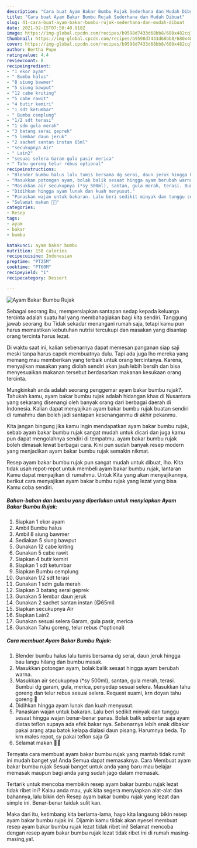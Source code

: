 ```yaml
---
description: "Cara buat Ayam Bakar Bumbu Rujak Sederhana dan Mudah Dibuat"
title: "Cara buat Ayam Bakar Bumbu Rujak Sederhana dan Mudah Dibuat"
slug: 41-cara-buat-ayam-bakar-bumbu-rujak-sederhana-dan-mudah-dibuat
date: 2021-02-15T07:50:40.918Z
image: https://img-global.cpcdn.com/recipes/b9598d7433d68bb8/680x482cq70/ayam-bakar-bumbu-rujak-foto-resep-utama.jpg
thumbnail: https://img-global.cpcdn.com/recipes/b9598d7433d68bb8/680x482cq70/ayam-bakar-bumbu-rujak-foto-resep-utama.jpg
cover: https://img-global.cpcdn.com/recipes/b9598d7433d68bb8/680x482cq70/ayam-bakar-bumbu-rujak-foto-resep-utama.jpg
author: Bertha Pope
ratingvalue: 4.4
reviewcount: 8
recipeingredient:
- "1 ekor ayam"
- " Bumbu halus"
- "8 siung bawmer"
- "5 siung bawput"
- "12 cabe kriting"
- "5 cabe rawit"
- "4 butir kemiri"
- "1 sdt ketumbar"
- " Bumbu cemplung"
- "1/2 sdt terasi"
- "1 sdm gula merah"
- "3 batang serai geprek"
- "5 lembar daun jeruk"
- "2 sachet santan instan 65ml"
- "secukupnya Air"
- " Lain2"
- "sesuai selera Garam gula pasir merica"
- " Tahu goreng telur rebus optional"
recipeinstructions:
- "Blender bumbu halus lalu tumis bersama dg serai, daun jeruk hingga bau langu hilang dan bumbu masak."
- "Masukkan potongan ayam, bolak balik sesaat hingga ayam berubah warna."
- "Masukkan air secukupnya (*sy 500ml), santan, gula merah, terasi. Bumbui dg garam, gula, merica, penyedap sesuai selera. Masukkan tahu goreng dan telur rebus sesuai selera. Request suami, krn doyan tahu goreng 🤭"
- "Didihkan hingga ayam lunak dan kuah menyusut."
- "Panaskan wajan untuk bakaran. Lalu beri sedikit minyak dan tunggu sesaat hingga wajan benar-benar panas. Bolak balik sebentar saja ayam diatas teflon supaya ada efek bakar nya. Sebenarnya lebih enak dibakar pakai arang atau batok kelapa dialasi daun pisang. Harumnya beda. Tp krn males repot, sy pakai teflon saja 😘"
- "Selamat makan 🍚🍗"
categories:
- Resep
tags:
- ayam
- bakar
- bumbu

katakunci: ayam bakar bumbu 
nutrition: 150 calories
recipecuisine: Indonesian
preptime: "PT25M"
cooktime: "PT60M"
recipeyield: "1"
recipecategory: Dessert

---
```



![Ayam Bakar Bumbu Rujak](https://img-global.cpcdn.com/recipes/b9598d7433d68bb8/680x482cq70/ayam-bakar-bumbu-rujak-foto-resep-utama.jpg)

Sebagai seorang ibu, mempersiapkan santapan sedap kepada keluarga tercinta adalah suatu hal yang membahagiakan bagi kita sendiri. Tanggung jawab seorang ibu Tidak sekadar menangani rumah saja, tetapi kamu pun harus memastikan kebutuhan nutrisi tercukupi dan masakan yang disantap orang tercinta harus lezat.

Di waktu  saat ini, kalian sebenarnya dapat memesan panganan siap saji meski tanpa harus capek membuatnya dulu. Tapi ada juga lho mereka yang memang mau memberikan yang terbaik untuk orang tercintanya. Karena, menyajikan masakan yang diolah sendiri akan jauh lebih bersih dan bisa menyesuaikan makanan tersebut berdasarkan makanan kesukaan orang tercinta. 



Mungkinkah anda adalah seorang penggemar ayam bakar bumbu rujak?. Tahukah kamu, ayam bakar bumbu rujak adalah hidangan khas di Nusantara yang sekarang disenangi oleh banyak orang dari berbagai daerah di Indonesia. Kalian dapat menyajikan ayam bakar bumbu rujak buatan sendiri di rumahmu dan boleh jadi santapan kesenanganmu di akhir pekanmu.

Kita jangan bingung jika kamu ingin mendapatkan ayam bakar bumbu rujak, sebab ayam bakar bumbu rujak sangat mudah untuk dicari dan juga kamu pun dapat mengolahnya sendiri di tempatmu. ayam bakar bumbu rujak boleh dimasak lewat berbagai cara. Kini pun sudah banyak resep modern yang menjadikan ayam bakar bumbu rujak semakin nikmat.

Resep ayam bakar bumbu rujak pun sangat mudah untuk dibuat, lho. Kita tidak usah repot-repot untuk membeli ayam bakar bumbu rujak, lantaran Kamu dapat menyajikan di rumahmu. Untuk Kita yang akan menyajikannya, berikut cara menyajikan ayam bakar bumbu rujak yang lezat yang bisa Kamu coba sendiri.

<!--inarticleads1-->

##### Bahan-bahan dan bumbu yang diperlukan untuk menyiapkan Ayam Bakar Bumbu Rujak:

1. Siapkan 1 ekor ayam
1. Ambil  Bumbu halus
1. Ambil 8 siung bawmer
1. Sediakan 5 siung bawput
1. Gunakan 12 cabe kriting
1. Gunakan 5 cabe rawit
1. Siapkan 4 butir kemiri
1. Siapkan 1 sdt ketumbar
1. Siapkan  Bumbu cemplung
1. Gunakan 1/2 sdt terasi
1. Gunakan 1 sdm gula merah
1. Siapkan 3 batang serai geprek
1. Gunakan 5 lembar daun jeruk
1. Gunakan 2 sachet santan instan (@65ml)
1. Siapkan secukupnya Air
1. Siapkan  Lain2
1. Gunakan sesuai selera Garam, gula pasir, merica
1. Gunakan  Tahu goreng, telur rebus (*optional)




<!--inarticleads2-->

##### Cara membuat Ayam Bakar Bumbu Rujak:

1. Blender bumbu halus lalu tumis bersama dg serai, daun jeruk hingga bau langu hilang dan bumbu masak.
1. Masukkan potongan ayam, bolak balik sesaat hingga ayam berubah warna.
1. Masukkan air secukupnya (*sy 500ml), santan, gula merah, terasi. Bumbui dg garam, gula, merica, penyedap sesuai selera. Masukkan tahu goreng dan telur rebus sesuai selera. Request suami, krn doyan tahu goreng 🤭
1. Didihkan hingga ayam lunak dan kuah menyusut.
1. Panaskan wajan untuk bakaran. Lalu beri sedikit minyak dan tunggu sesaat hingga wajan benar-benar panas. Bolak balik sebentar saja ayam diatas teflon supaya ada efek bakar nya. Sebenarnya lebih enak dibakar pakai arang atau batok kelapa dialasi daun pisang. Harumnya beda. Tp krn males repot, sy pakai teflon saja 😘
1. Selamat makan 🍚🍗




Ternyata cara membuat ayam bakar bumbu rujak yang mantab tidak rumit ini mudah banget ya! Anda Semua dapat memasaknya. Cara Membuat ayam bakar bumbu rujak Sesuai banget untuk anda yang baru mau belajar memasak maupun bagi anda yang sudah jago dalam memasak.

Tertarik untuk mencoba membikin resep ayam bakar bumbu rujak lezat tidak ribet ini? Kalau anda mau, yuk kita segera menyiapkan alat-alat dan bahannya, lalu bikin deh Resep ayam bakar bumbu rujak yang lezat dan simple ini. Benar-benar taidak sulit kan. 

Maka dari itu, ketimbang kita berlama-lama, hayo kita langsung bikin resep ayam bakar bumbu rujak ini. Dijamin kamu tiidak akan nyesel membuat resep ayam bakar bumbu rujak lezat tidak ribet ini! Selamat mencoba dengan resep ayam bakar bumbu rujak lezat tidak ribet ini di rumah masing-masing,ya!.

